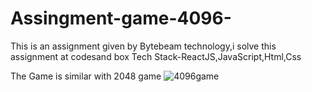# Assingment-game-4096-
This is an assignment given by Bytebeam technology,i solve this assignment at codesand box
Tech Stack-ReactJS,JavaScript,Html,Css

The Game is similar with 2048 game
![4096game](https://user-images.githubusercontent.com/97114184/223080800-43cf0c98-258c-4020-857a-520637e9a2c3.png)

